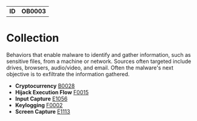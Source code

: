 <table>
<tr>
<td><b>ID</b></td>
<td><b>OB0003</b></td>
</tr>
</table>


# Collection #
Behaviors that enable malware to identify and gather information, such as sensitive files, from a machine or network. Sources often targeted include drives, browsers, audio/video, and email. Often the malware's next objective is to exfiltrate the information gathered.

* **Cryptocurrency** [B0028](../collection/cryptocurrency.md)
* **Hijack Execution Flow** [F0015](../defense-evasion/hijack-execution-flow.md)
* **Input Capture** [E1056](../collection/input-capture.md)
* **Keylogging** [F0002](../collection/keylogging.md)
* **Screen Capture** [E1113](../collection/screen-capture.md)
